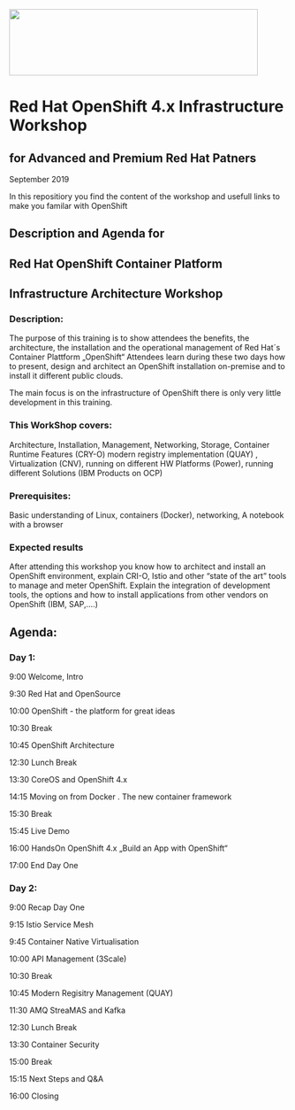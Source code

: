 <img src="https://github.com/alfbach/OCPday/blob/master/img.png" width="450" height="120">


# Red Hat OpenShift 4.x Infrastructure Workshop
## for Advanced and Premium Red Hat Patners
September 2019

In this repositiory you find the content of the workshop and usefull links to make you familar with OpenShift

## Description and Agenda for
## Red Hat OpenShift Container Platform
## Infrastructure Architecture Workshop

### Description:

The purpose of this training is to show attendees the benefits, the architecture, the installation and the operational management of Red Hat´s Container Plattform „OpenShift“
Attendees learn during these two days how to present, design and architect an OpenShift installation on-premise and to install it different public clouds.

The main focus is on the infrastructure of OpenShift there is only very little development in this training.

### This WorkShop covers:

Architecture, Installation, Management, Networking, Storage, Container Runtime Features (CRY-O) modern registry implementation (QUAY) , Virtualization (CNV), running on different HW Platforms (Power), running different Solutions (IBM Products on OCP)

### Prerequisites:

Basic understanding of Linux, containers (Docker), networking,
A notebook with a browser

### Expected results

After attending this workshop you know how to architect and install an OpenShift environment, explain CRI-O, Istio and other “state of the art” tools to manage and meter OpenShift.
Explain the integration of development tools, the options and how to install applications from other vendors on OpenShift (IBM, SAP,….)

## Agenda:

### Day 1:

9:00 Welcome, Intro

9:30 Red Hat and OpenSource

10:00 OpenShift - the platform for great ideas

10:30 Break

10:45 OpenShift Architecture

12:30 Lunch Break

13:30 CoreOS and OpenShift 4.x

14:15 Moving on from Docker . The new container framework

15:30 Break

15:45 Live Demo

16:00 HandsOn OpenShift 4.x „Build an App with OpenShift“

17:00 End Day One

### Day 2:

9:00 Recap Day One

9:15 Istio Service Mesh

9:45 Container Native Virtualisation

10:00 API Management (3Scale)

10:30 Break

10:45 Modern Regisitry Management (QUAY)

11:30 AMQ StreaMAS and Kafka

12:30 Lunch Break

13:30 Container Security

15:00 Break

15:15 Next Steps and Q&A

16:00 Closing

